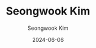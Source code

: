 ---
layout: personal_info
author: Seongwook Kim
title: Seongwook Kim
date: 2024-06-06

params:
    position:  "Master Course"
    job_title: "Researcher"
    telephone: +82-10-8945-8939
    email:     su8939@skku.edu

    profile_image: "profile.jpg"

    interests: [
        'AI Accelerators', 
        'Memory Compression'
    ]

    biography: "Lorem Ipsum is simply dummy text of the printing and typesetting industry. Lorem Ipsum has been the industry's standard dummy text ever since the 1500s"

    enable_sections:
        enable_experiences:   false
        enable_awards_honers: false
        enable_activities:    false
        enable_publications:  true

    experiences:

    awards_honer:

    activities:
    
    publications:
        - "/publications/231106-conveyor-sa/"
---